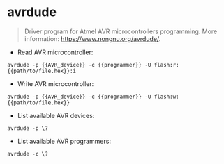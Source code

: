 # avrdude

> Driver program for Atmel AVR microcontrollers programming.
> More information: <https://www.nongnu.org/avrdude/>.

- Read AVR microcontroller:

`avrdude -p {{AVR_device}} -c {{programmer}} -U flash:r:{{path/to/file.hex}}:i`

- Write AVR microcontroller:

`avrdude -p {{AVR_device}} -c {{programmer}} -U flash:w:{{path/to/file.hex}}`

- List available AVR devices:

`avrdude -p \?`

- List available AVR programmers:

`avrdude -c \?`
